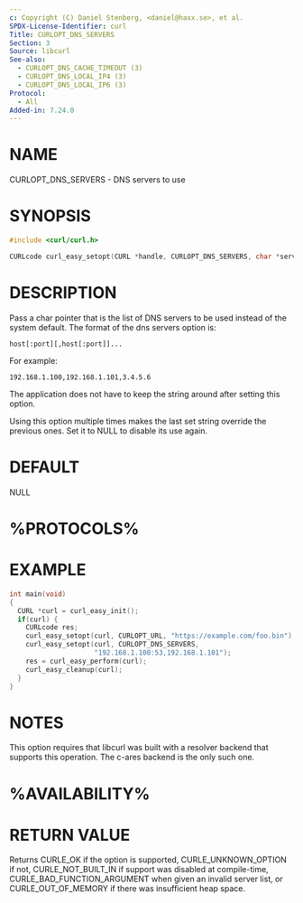 ```yaml
---
c: Copyright (C) Daniel Stenberg, <daniel@haxx.se>, et al.
SPDX-License-Identifier: curl
Title: CURLOPT_DNS_SERVERS
Section: 3
Source: libcurl
See-also:
  - CURLOPT_DNS_CACHE_TIMEOUT (3)
  - CURLOPT_DNS_LOCAL_IP4 (3)
  - CURLOPT_DNS_LOCAL_IP6 (3)
Protocol:
  - All
Added-in: 7.24.0
---
```


# NAME

CURLOPT_DNS_SERVERS - DNS servers to use

# SYNOPSIS

~~~c
#include <curl/curl.h>

CURLcode curl_easy_setopt(CURL *handle, CURLOPT_DNS_SERVERS, char *servers);
~~~

# DESCRIPTION

Pass a char pointer that is the list of DNS servers to be used instead of the
system default. The format of the dns servers option is:

    host[:port][,host[:port]]...

For example:

    192.168.1.100,192.168.1.101,3.4.5.6

The application does not have to keep the string around after setting this
option.

Using this option multiple times makes the last set string override the
previous ones. Set it to NULL to disable its use again.

# DEFAULT

NULL

# %PROTOCOLS%

# EXAMPLE

~~~c
int main(void)
{
  CURL *curl = curl_easy_init();
  if(curl) {
    CURLcode res;
    curl_easy_setopt(curl, CURLOPT_URL, "https://example.com/foo.bin");
    curl_easy_setopt(curl, CURLOPT_DNS_SERVERS,
                     "192.168.1.100:53,192.168.1.101");
    res = curl_easy_perform(curl);
    curl_easy_cleanup(curl);
  }
}
~~~

# NOTES

This option requires that libcurl was built with a resolver backend that
supports this operation. The c-ares backend is the only such one.

# %AVAILABILITY%

# RETURN VALUE

Returns CURLE_OK if the option is supported, CURLE_UNKNOWN_OPTION if not,
CURLE_NOT_BUILT_IN if support was disabled at compile-time,
CURLE_BAD_FUNCTION_ARGUMENT when given an invalid server list, or
CURLE_OUT_OF_MEMORY if there was insufficient heap space.

